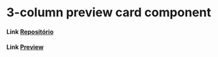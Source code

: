 # 3-column preview card component

#### Link [Repositório](https://github.com/davidwilliamx/3-column-preview-card-component)

#### Link [Preview](https://davidwilliamx.github.io/3-column-preview-card-component)